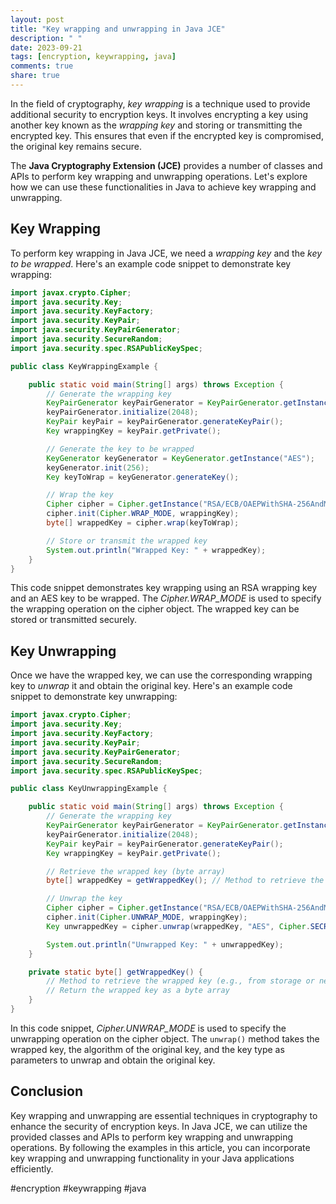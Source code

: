 ```yaml
---
layout: post
title: "Key wrapping and unwrapping in Java JCE"
description: " "
date: 2023-09-21
tags: [encryption, keywrapping, java]
comments: true
share: true
---
```


In the field of cryptography, *key wrapping* is a technique used to provide additional security to encryption keys. It involves encrypting a key using another key known as the *wrapping key* and storing or transmitting the encrypted key. This ensures that even if the encrypted key is compromised, the original key remains secure.

The **Java Cryptography Extension (JCE)** provides a number of classes and APIs to perform key wrapping and unwrapping operations. Let's explore how we can use these functionalities in Java to achieve key wrapping and unwrapping.

## Key Wrapping

To perform key wrapping in Java JCE, we need a *wrapping key* and the *key to be wrapped*. Here's an example code snippet to demonstrate key wrapping:

```java
import javax.crypto.Cipher;
import java.security.Key;
import java.security.KeyFactory;
import java.security.KeyPair;
import java.security.KeyPairGenerator;
import java.security.SecureRandom;
import java.security.spec.RSAPublicKeySpec;

public class KeyWrappingExample {

    public static void main(String[] args) throws Exception {
        // Generate the wrapping key
        KeyPairGenerator keyPairGenerator = KeyPairGenerator.getInstance("RSA");
        keyPairGenerator.initialize(2048);
        KeyPair keyPair = keyPairGenerator.generateKeyPair();
        Key wrappingKey = keyPair.getPrivate();

        // Generate the key to be wrapped
        KeyGenerator keyGenerator = KeyGenerator.getInstance("AES");
        keyGenerator.init(256);
        Key keyToWrap = keyGenerator.generateKey();

        // Wrap the key
        Cipher cipher = Cipher.getInstance("RSA/ECB/OAEPWithSHA-256AndMGF1Padding");
        cipher.init(Cipher.WRAP_MODE, wrappingKey);
        byte[] wrappedKey = cipher.wrap(keyToWrap);

        // Store or transmit the wrapped key
        System.out.println("Wrapped Key: " + wrappedKey);
    }
}
```

This code snippet demonstrates key wrapping using an RSA wrapping key and an AES key to be wrapped. The *Cipher.WRAP_MODE* is used to specify the wrapping operation on the cipher object. The wrapped key can be stored or transmitted securely.

## Key Unwrapping

Once we have the wrapped key, we can use the corresponding wrapping key to *unwrap* it and obtain the original key. Here's an example code snippet to demonstrate key unwrapping:

```java
import javax.crypto.Cipher;
import java.security.Key;
import java.security.KeyFactory;
import java.security.KeyPair;
import java.security.KeyPairGenerator;
import java.security.SecureRandom;
import java.security.spec.RSAPublicKeySpec;

public class KeyUnwrappingExample {

    public static void main(String[] args) throws Exception {
        // Generate the wrapping key
        KeyPairGenerator keyPairGenerator = KeyPairGenerator.getInstance("RSA");
        keyPairGenerator.initialize(2048);
        KeyPair keyPair = keyPairGenerator.generateKeyPair();
        Key wrappingKey = keyPair.getPrivate();

        // Retrieve the wrapped key (byte array)
        byte[] wrappedKey = getWrappedKey(); // Method to retrieve the wrapped key

        // Unwrap the key
        Cipher cipher = Cipher.getInstance("RSA/ECB/OAEPWithSHA-256AndMGF1Padding");
        cipher.init(Cipher.UNWRAP_MODE, wrappingKey);
        Key unwrappedKey = cipher.unwrap(wrappedKey, "AES", Cipher.SECRET_KEY);

        System.out.println("Unwrapped Key: " + unwrappedKey);
    }

    private static byte[] getWrappedKey() {
        // Method to retrieve the wrapped key (e.g., from storage or network)
        // Return the wrapped key as a byte array
    }
}
```

In this code snippet, *Cipher.UNWRAP_MODE* is used to specify the unwrapping operation on the cipher object. The `unwrap()` method takes the wrapped key, the algorithm of the original key, and the key type as parameters to unwrap and obtain the original key.

## Conclusion

Key wrapping and unwrapping are essential techniques in cryptography to enhance the security of encryption keys. In Java JCE, we can utilize the provided classes and APIs to perform key wrapping and unwrapping operations. By following the examples in this article, you can incorporate key wrapping and unwrapping functionality in your Java applications efficiently.

#encryption #keywrapping #java